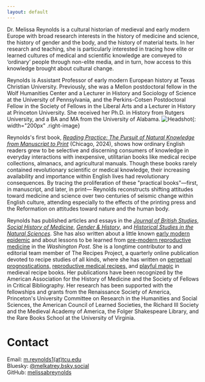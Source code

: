 ```yaml
---
layout: default
---
```


Dr. Melissa Reynolds is a cultural historian of medieval and early modern Europe with broad research interests in the
history of medicine and science, the history of gender and the body, and the history of
material texts. In her research and teaching, she is particularly interested in
tracing how elite or learned cultures of medical and scientific knowledge are conveyed
to ‘ordinary’ people through non-elite media, and in turn, how access to this knowledge
brought about cultural change.  

Reynolds is Assistant Professor of early modern European history
at Texas Christian University. Previously, she was a Mellon postdoctoral fellow in the Wolf Humanities Center and a Lecturer in History and Sociology of Science at the University of Pennsylvania, 
and the Perkins-Cotsen Postdoctoral Fellow in the Society of Fellows in
the Liberal Arts and a Lecturer in History at Princeton University. She received her Ph.D.
in History from Rutgers University, and a BA and MA from the University of Alabama. ![Headshot](/images/headshot.jpg){: width="200px" .right-image}

Reynolds's first book, [_Reading Practice: The Pursuit of Natural Knowledge from Manuscript to Print_](https://press.uchicago.edu/ucp/books/book/chicago/R/bo222256991.html) (Chicago, 2024), 
shows how ordinary English readers grew to be selective
and discerning consumers of knowledge in everyday interactions with inexpensive, utilitarian books like
medical recipe collections, almanacs, and agricultural manuals. Though these books rarely contained
revolutionary scientific or medical knowledge, their increasing availability and importance within
English lives had revolutionary consequences. By tracing the proliferation of these "practical books"—first, in manuscript, and later, in print—
Reynolds reconstructs shifting attitudes toward medicine and science over two centuries of seismic change 
within English culture, attending especially to the effects of the printing press and the Reformation on attitudes 
toward nature and the human body. 


Reynolds has published articles and essays in the [_Journal of British Studies_](https://www.cambridge.org/core/journals/journal-of-british-studies/article/here-is-a-good-boke-to-lerne-practical-books-the-coming-of-the-press-and-the-search-for-knowledge-ca-14001560/8217EBC4F6CE53F1084709587B7C2E12/share/a024150fe1501e59df5b45628147fdd3df550196), 
[_Social History of Medicine_](https://academic.oup.com/shm/advance-article/doi/10.1093/shm/hkaa099/6414565?guestAccessKey=db1ad51c-c6a4-4a92-8fbd-1cbc811da01d), [_Gender & History_](http://doi.org/10.1111/1468-0424.12803), and [_Historical Studies in the Natural Sciences_](/HSNS5204_03_Reynolds.pdf). 
She has also written
about a little known [early modern epidemic](https://www.washingtonpost.com/outlook/2020/03/18/communication-failures-pandemic-can-be-catastrophic/)
and about lessons to be learned from [pre-modern reproductive medicine](https://www.washingtonpost.com/outlook/2019/05/09/key-lowering-americas-high-rates-maternal-mortality/) in the _Washington Post_. 
She is a longtime contributor to and editorial team member of The Recipes Project,
a quarterly online publication devoted to recipe studies of all kinds, where she has written on [perpetual prognostications,](https://recipes.hypotheses.org/17522)
[reproductive medical recipes,](https://recipes.hypotheses.org/15134) and [playful magic](https://recipes.hypotheses.org/14220) 
in medieval recipe books. Her publications have been recognized by the American Association for the History of Medicine 
and the Society of Fellows in Critical Bibliography.
Her research has been supported with the fellowships and grants from the Renaissance
Society of America, Princeton's University Committee on Research in the Humanities and Social Sciences, 
the American Council of Learned Societies, the Richard III Society and the Medieval
Academy of America, the Folger Shakespeare Library, and the Rare Books School at the
University of Virginia.



# Contact

Email: [m.reynolds1(at)tcu.edu](mailto:m.reynolds1@tcu.edu)  
Bluesky: [@melkatrey.bsky.social](https://bsky.app/profile/melkatrey.bsky.social)  
GitHub: [melissabreynolds](https://www.github.com/melissabreynolds)
